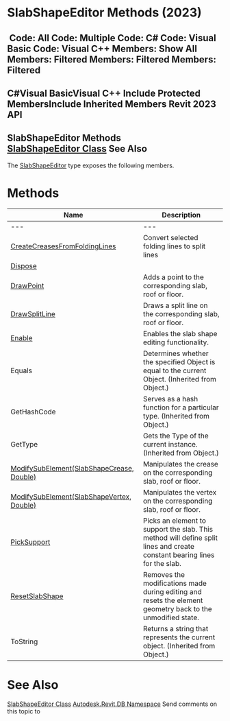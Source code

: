 # SlabShapeEditor Methods (2023)

﻿
 Code: All Code: Multiple Code: C# Code: Visual Basic Code: Visual C++  Members: Show All Members: Filtered Members: Filtered Members: Filtered   
---  
C#Visual BasicVisual C++
Include Protected MembersInclude Inherited Members
Revit 2023 API  
---  
SlabShapeEditor Methods  
[SlabShapeEditor Class](06308ccc-46e7-6ff8-582c-6891af8b75e9.md "SlabShapeEditor Class") See Also  
---  
The [SlabShapeEditor](06308ccc-46e7-6ff8-582c-6891af8b75e9.md "SlabShapeEditor Class") type exposes the following members.
# Methods
| Name | Description |
| --- | --- |
| --- | --- | --- |
| [CreateCreasesFromFoldingLines](8adabb8c-e774-67c3-36a9-340cb8f0ab3f.md "CreateCreasesFromFoldingLines Method") | Convert selected folding lines to split lines |
| [Dispose](093f82df-0da1-1021-1991-83094bc2f19d.md "Dispose Method") |
| [DrawPoint](6f996675-9eed-7e0b-5462-c38bc97e74c6.md "DrawPoint Method") | Adds a point to the corresponding slab, roof or floor. |
| [DrawSplitLine](fb041590-6361-7fda-4f48-6e381dbb9f5d.md "DrawSplitLine Method") | Draws a split line on the corresponding slab, roof or floor. |
| [Enable](792bbdb8-4629-7383-fbab-341df4b02341.md "Enable Method") | Enables the slab shape editing functionality. |
| Equals | Determines whether the specified Object is equal to the current Object. (Inherited from Object.) |
| GetHashCode | Serves as a hash function for a particular type.  (Inherited from Object.) |
| GetType | Gets the Type of the current instance. (Inherited from Object.) |
| [ModifySubElement(SlabShapeCrease, Double)](a2d107e1-fc23-5579-0d99-2ce20e41d207.md "ModifySubElement Method \(SlabShapeCrease, Double\)") | Manipulates the crease on the corresponding slab, roof or floor. |
| [ModifySubElement(SlabShapeVertex, Double)](844e2ab1-6c14-4b32-e6f0-ea23baa0ab5d.md "ModifySubElement Method \(SlabShapeVertex, Double\)") | Manipulates the vertex on the corresponding slab, roof or floor. |
| [PickSupport](ff7dace3-8a34-3760-042d-21d1da8733f1.md "PickSupport Method") | Picks an element to support the slab. This method will define split lines and create constant bearing lines for the slab. |
| [ResetSlabShape](b94ace8b-5eb5-a25d-6a18-5e23d8905911.md "ResetSlabShape Method") | Removes the modifications made during editing and resets the element geometry back to the unmodified state. |
| ToString | Returns a string that represents the current object. (Inherited from Object.) |

# See Also
[SlabShapeEditor Class](06308ccc-46e7-6ff8-582c-6891af8b75e9.md "SlabShapeEditor Class")
[Autodesk.Revit.DB Namespace](87546ba7-461b-c646-cbb1-2cb8f5bff8b2.md "Autodesk.Revit.DB Namespace")
Send comments on this topic to 